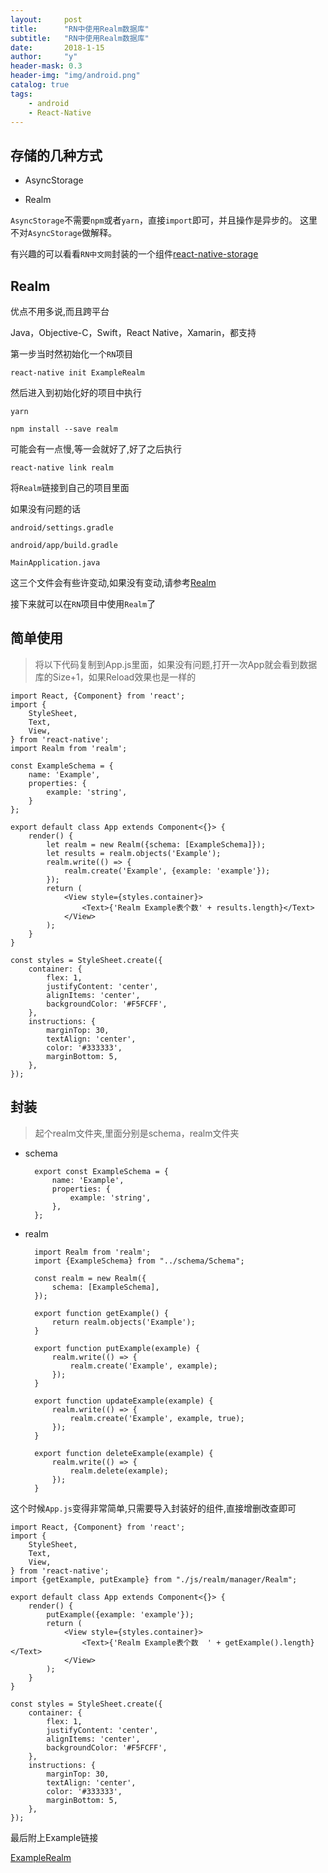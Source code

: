```yaml
---
layout:     post
title:      "RN中使用Realm数据库"
subtitle:   "RN中使用Realm数据库"
date:       2018-1-15
author:     "y"
header-mask: 0.3
header-img: "img/android.png"
catalog: true
tags:
    - android
    - React-Native
---
```


## 存储的几种方式

* AsyncStorage

* Realm

`AsyncStorage`不需要`npm`或者`yarn`，直接`import`即可，并且操作是异步的。
这里不对`AsyncStorage`做解释。

有兴趣的可以看看`RN中文网`封装的一个组件[react-native-storage](https://github.com/sunnylqm/react-native-storage)

## Realm

优点不用多说,而且跨平台

Java，Objective-C，Swift，React Native，Xamarin，都支持

第一步当时然初始化一个`RN`项目

`react-native init ExampleRealm`

然后进入到初始化好的项目中执行

  `yarn`  
  
  `npm install --save realm`

可能会有一点慢,等一会就好了,好了之后执行

`react-native link realm`

将`Realm`链接到自己的项目里面

如果没有问题的话

`android/settings.gradle`

`android/app/build.gradle`

`MainApplication.java`

这三个文件会有些许变动,如果没有变动,请参考[Realm](https://realm.io/docs/javascript/latest/)



接下来就可以在`RN`项目中使用`Realm`了


## 简单使用

>将以下代码复制到App.js里面，如果没有问题,打开一次App就会看到数据库的Size+1，如果Reload效果也是一样的

    import React, {Component} from 'react';
    import {
        StyleSheet,
        Text,
        View,
    } from 'react-native';
    import Realm from 'realm';
    
    const ExampleSchema = {
        name: 'Example',
        properties: {
            example: 'string',
        }
    };
    
    export default class App extends Component<{}> {
        render() {
            let realm = new Realm({schema: [ExampleSchema]});
            let results = realm.objects('Example');
            realm.write(() => {
                realm.create('Example', {example: 'example'});
            });
            return (
                <View style={styles.container}>
                    <Text>{'Realm Example表个数' + results.length}</Text>
                </View>
            );
        }
    }
    
    const styles = StyleSheet.create({
        container: {
            flex: 1,
            justifyContent: 'center',
            alignItems: 'center',
            backgroundColor: '#F5FCFF',
        },
        instructions: {
            marginTop: 30,
            textAlign: 'center',
            color: '#333333',
            marginBottom: 5,
        },
    });


## 封装

>起个realm文件夹,里面分别是schema，realm文件夹

* schema

        export const ExampleSchema = {
            name: 'Example',
            properties: {
                example: 'string',
            },
        };
        
* realm

        import Realm from 'realm';
        import {ExampleSchema} from "../schema/Schema";
        
        const realm = new Realm({
            schema: [ExampleSchema],
        });
        
        export function getExample() {
            return realm.objects('Example');
        }
        
        export function putExample(example) {
            realm.write(() => {
                realm.create('Example', example);
            });
        }
        
        export function updateExample(example) {
            realm.write(() => {
                realm.create('Example', example, true);
            });
        }
        
        export function deleteExample(example) {
            realm.write(() => {
                realm.delete(example);
            });
        }

这个时候`App.js`变得非常简单,只需要导入封装好的组件,直接增删改查即可

    import React, {Component} from 'react';
    import {
        StyleSheet,
        Text,
        View,
    } from 'react-native';
    import {getExample, putExample} from "./js/realm/manager/Realm";
    
    export default class App extends Component<{}> {
        render() {
            putExample({example: 'example'});
            return (
                <View style={styles.container}>
                    <Text>{'Realm Example表个数  ' + getExample().length}</Text>
                </View>
            );
        }
    }
    
    const styles = StyleSheet.create({
        container: {
            flex: 1,
            justifyContent: 'center',
            alignItems: 'center',
            backgroundColor: '#F5FCFF',
        },
        instructions: {
            marginTop: 30,
            textAlign: 'center',
            color: '#333333',
            marginBottom: 5,
        },
    });
    
最后附上Example链接 

[ExampleRealm](https://github.com/7449/AndroidDevelop/tree/studio3/ExampleRealm)


